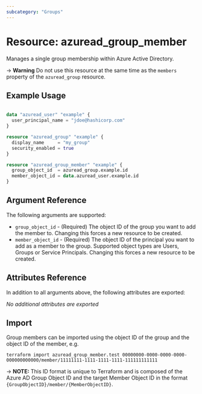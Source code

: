 ```yaml
---
subcategory: "Groups"
---
```


# Resource: azuread_group_member

Manages a single group membership within Azure Active Directory.

-> **Warning** Do not use this resource at the same time as the `members` property of the `azuread_group` resource.

## Example Usage

```terraform

data "azuread_user" "example" {
  user_principal_name = "jdoe@hashicorp.com"
}

resource "azuread_group" "example" {
  display_name     = "my_group"
  security_enabled = true
}

resource "azuread_group_member" "example" {
  group_object_id  = azuread_group.example.id
  member_object_id = data.azuread_user.example.id
}
```

## Argument Reference

The following arguments are supported:

* `group_object_id` - (Required) The object ID of the group you want to add the member to. Changing this forces a new resource to be created.
* `member_object_id` - (Required) The object ID of the principal you want to add as a member to the group. Supported object types are Users, Groups or Service Principals. Changing this forces a new resource to be created.

## Attributes Reference

In addition to all arguments above, the following attributes are exported:

*No additional attributes are exported*

## Import

Group members can be imported using the object ID of the group and the object ID of the member, e.g.

```shell
terraform import azuread_group_member.test 00000000-0000-0000-0000-000000000000/member/11111111-1111-1111-1111-111111111111
```

-> **NOTE:** This ID format is unique to Terraform and is composed of the Azure AD Group Object ID and the target Member Object ID in the format `{GroupObjectID}/member/{MemberObjectID}`.
